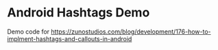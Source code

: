 Android Hashtags Demo
=====================

Demo code for https://zunostudios.com/blog/development/176-how-to-implment-hashtags-and-callouts-in-android
